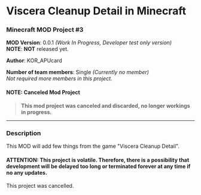 # Viscera Cleanup Detail in Minecraft
### Minecraft MOD Project #3

**MOD Version**: 0.0.1 *(Work In Progress, Developer test only version)*   
**NOTE**: **NOT** released yet.

**Author**: KOR_APUcard

**Number of team members**: Single *(Currently no member)*   
*Not required more members in this project.*

#### NOTE: Canceled Mod Project
> **This mod project was canceled and discarded, no longer workings in progress.**

-----

### Description
This MOD will add few things from the game "Viscera Cleanup Detail".

#### ATTENTION: This project is volatile. Therefore, there is a possibility that development will be delayed too long or terminated forever at any time if no any updates.

This project was cancelled.

